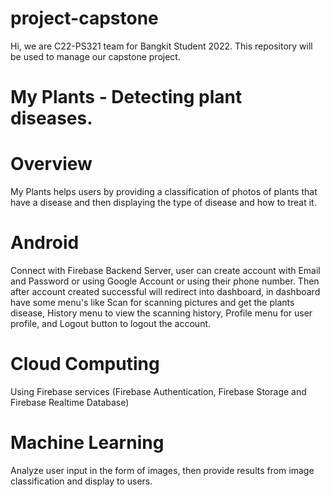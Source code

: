 # project-capstone
Hi, we are C22-PS321 team for Bangkit Student 2022. This repository will be used to manage our capstone project.
# My Plants - Detecting plant diseases.

# Overview
My Plants helps users by providing a classification of photos of plants that have a disease and then displaying the type of disease and how to treat it.

# Android
Connect with Firebase Backend Server, user can create account with Email and Password or using Google Account or using their phone number. Then after account created successful will redirect into dashboard, in dashboard have some menu's like Scan for scanning pictures and get the plants disease, History menu to view the scanning history, Profile menu for user profile, and Logout button to logout the account.

# Cloud Computing
Using Firebase services (Firebase Authentication, Firebase Storage and Firebase Realtime Database)

# Machine Learning
Analyze user input in the form of images, then provide results from image classification and display to users.

